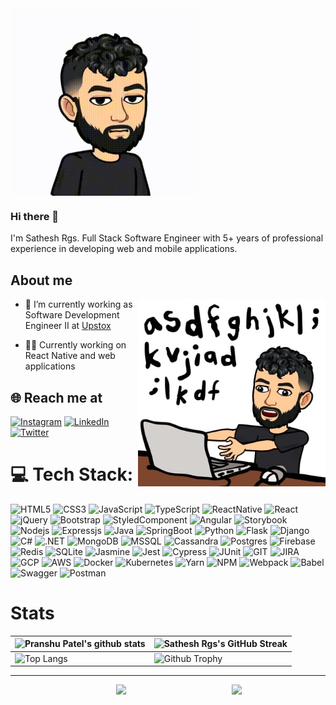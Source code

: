 <img align="center" width="300" height="300" src="https://github.com/satheshrgs/satheshrgs/blob/b9f962b63be47a4ee1daa1bace53d669e6f8ea78/assets/bitmoji.gif">

### Hi there 👋
I'm Sathesh Rgs. Full Stack Software Engineer with 5+ years of professional experience in developing web and mobile applications.

## About me

<img align="right" width="300" height="300" src="https://raw.githubusercontent.com/satheshrgs/satheshrgs/initial/assets/bitmoji.jpeg">


- 🔭 I’m currently working as Software Development Engineer II at [Upstox](https://upstox.com/)

- 👨‍💻 Currently working on React Native and web applications


## 🌐 Reach me at
[![Instagram](https://img.shields.io/badge/Instagram-%23E4405F.svg?&style=for-the-badge&logo=Instagram&logoColor=white)](https://www.instagram.com/satheshrgs/) 
[![LinkedIn](https://img.shields.io/badge/LinkedIn-%230077B5.svg?&style=for-the-badge&logo=linkedin&logoColor=white)](https://www.linkedin.com/in/sathesh-rgs-536123a0/) 
[![Twitter](https://img.shields.io/badge/Twitter-%231DA1F2.svg?&style=for-the-badge&logo=Twitter&logoColor=white)](https://twitter.com/sathesh_rgs) 


# 💻 Tech Stack:
<img alt="HTML5" src="https://img.shields.io/badge/HTML5-E34F26?style=for-the-badge&logo=html5&logoColor=white" >
<img alt="CSS3" src="https://img.shields.io/badge/CSS3-1572B6?style=for-the-badge&logo=css3&logoColor=whitee" >
<img alt="JavaScript" src="https://img.shields.io/badge/JavaScript-323330?style=for-the-badge&logo=javascript&logoColor=F7DF1E" >
<img alt="TypeScript" src="https://img.shields.io/badge/TypeScript-007ACC?style=for-the-badge&logo=typescript&logoColor=white" >
<img alt="ReactNative" src="https://img.shields.io/badge/React_Native-20232A?style=for-the-badge&logo=react&logoColor=61DAFB">
<img alt="React" src="https://img.shields.io/badge/React-20232A?style=for-the-badge&logo=react&logoColor=61DAFB">
<img alt="jQuery" src="https://img.shields.io/badge/jQuery-0769AD?style=for-the-badge&logo=jquery&logoColor=white">
<img alt="Bootstrap" src="https://img.shields.io/badge/Bootstrap-563D7C?style=for-the-badge&logo=bootstrap&logoColor=white">
<img alt="StyledComponent" src="https://img.shields.io/badge/styled--components-DB7093?style=for-the-badge&logo=styled-components&logoColor=white">
<img alt="Angular" src="https://img.shields.io/badge/Angular-DD0031?style=for-the-badge&logo=angular&logoColor=white">
<img alt="Storybook" src="https://img.shields.io/badge/storybook-FF4785?style=for-the-badge&logo=storybook&logoColor=white">

<img alt="Nodejs" src="https://img.shields.io/badge/Node.js-339933?style=for-the-badge&logo=nodedotjs&logoColor=white">
<img alt="Expressjs" src="https://img.shields.io/badge/Express.js-000000?style=for-the-badge&logo=express&logoColor=white">
<img alt="Java" src="https://img.shields.io/badge/Java-ED8B00?style=for-the-badge&logo=java&logoColor=white" >
<img alt="SpringBoot" src="https://img.shields.io/badge/Spring_Boot-F2F4F9?style=for-the-badge&logo=spring-boot">
<img alt="Python" src="https://img.shields.io/badge/Python-FFD43B?style=for-the-badge&logo=python&logoColor=blue" >
<img alt="Flask" src="https://img.shields.io/badge/Flask-000000?style=for-the-badge&logo=flask&logoColor=white">
<img alt="Django" src="https://img.shields.io/badge/Django-092E20?style=for-the-badge&logo=django&logoColor=green">
<img alt="C#" src="https://img.shields.io/badge/c%23-%23239120.svg?style=for-the-badge&logo=c-sharp&logoColor=white">
<img alt=".NET" src="https://img.shields.io/badge/.NET-5C2D91?style=for-the-badge&logo=.net&logoColor=white">

<img alt="MongoDB" src="https://img.shields.io/badge/MongoDB-4EA94B?style=for-the-badge&logo=mongodb&logoColor=white">
<img alt="MSSQL" src="https://img.shields.io/badge/Microsoft_SQL_Server-CC2927?style=for-the-badge&logo=microsoft-sql-server&logoColor=white">
<img alt="Cassandra" src="https://img.shields.io/badge/Cassandra-1287B1?style=for-the-badge&logo=apache%20cassandra&logoColor=white">
<img alt="Postgres" src="https://img.shields.io/badge/PostgreSQL-316192?style=for-the-badge&logo=postgresql&logoColor=white">
<img alt="Firebase" src="https://img.shields.io/badge/firebase-ffca28?style=for-the-badge&logo=firebase&logoColor=black">
<img alt="Redis" src="https://img.shields.io/badge/redis-%23DD0031.svg?&style=for-the-badge&logo=redis&logoColor=white">
<img alt="SQLite" src="https://img.shields.io/badge/SQLite-07405E?style=for-the-badge&logo=sqlite&logoColor=white">


<img alt="Jasmine" src="https://img.shields.io/badge/Jasmine-8A4182?style=for-the-badge&logo=Jasmine&logoColor=white">
<img alt="Jest" src="https://img.shields.io/badge/Jest-C21325?style=for-the-badge&logo=jest&logoColor=white">
<img alt="Cypress" src="https://img.shields.io/badge/Cypress-17202C?style=for-the-badge&logo=cypress&logoColor=white">
<img alt="JUnit" src="https://img.shields.io/badge/Junit5-25A162?style=for-the-badge&logo=junit5&logoColor=white">

<img alt="GIT" src="https://img.shields.io/badge/GIT-E44C30?style=for-the-badge&logo=git&logoColor=white">
<img alt="JIRA" src="https://img.shields.io/badge/Jira-0052CC?style=for-the-badge&logo=Jira&logoColor=white">

<img alt="GCP" src="https://img.shields.io/badge/Google_Cloud-4285F4?style=for-the-badge&logo=google-cloud&logoColor=white">
<img alt="AWS" src="https://img.shields.io/badge/Amazon_AWS-FF9900?style=for-the-badge&logo=amazonaws&logoColor=white">
<img alt="Docker" src="https://img.shields.io/badge/Docker-2CA5E0?style=for-the-badge&logo=docker&logoColor=white">
<img alt="Kubernetes" src="https://img.shields.io/badge/kubernetes-326ce5.svg?&style=for-the-badge&logo=kubernetes&logoColor=white">

<img alt="Yarn" src="https://img.shields.io/badge/Yarn-2C8EBB?style=for-the-badge&logo=yarn&logoColor=white">
<img alt="NPM" src="https://img.shields.io/badge/npm-CB3837?style=for-the-badge&logo=npm&logoColor=white">

<img alt="Webpack" src="https://img.shields.io/badge/Webpack-8DD6F9?style=for-the-badge&logo=Webpack&logoColor=white">
<img alt="Babel" src="https://img.shields.io/badge/Babel-F9DC3E?style=for-the-badge&logo=babel&logoColor=white">
<img alt="Swagger" src="https://img.shields.io/badge/Swagger-85EA2D?style=for-the-badge&logo=Swagger&logoColor=white">
<img alt="Postman" src="https://img.shields.io/badge/Postman-FF6C37?style=for-the-badge&logo=Postman&logoColor=white">





# Stats

| ![Pranshu Patel's github stats](https://github-readme-stats.vercel.app/api?username=satheshrgs&theme=default&hide_border=false&include_all_commits=true&count_private=true) | ![Sathesh Rgs's GitHub Streak](https://github-readme-streak-stats.herokuapp.com/?user=satheshrgs&theme=default&hide_border=false&include_all_commits=true&count_private=true) |
| --- | --- |
| ![Top Langs](https://github-readme-stats.vercel.app/api/top-langs/?username=satheshrgs&theme=default&hide_border=false&include_all_commits=true&count_private=true&layout=compact) | ![Github Trophy](https://github-profile-trophy.vercel.app/?username=satheshrgs&include_all_commits=true&count_private=true) |

---

<img align="right" width="150" src="https://user-images.githubusercontent.com/70943732/209951571-93b7afe5-f523-4683-b725-5d94b287e94e.png">

<div align="center">
   <img src="https://visitcount.itsvg.in/api?id=satheshrgs&icon=0&color=0">
</div>
